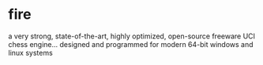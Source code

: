 # fire
 a very strong, state-of-the-art, highly optimized, open-source freeware UCI chess engine... designed and programmed for modern 64-bit windows and linux systems
